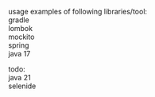 usage examples of following libraries/tool:  
gradle  
lombok  
mockito  
spring  
java 17  

todo:  
java 21  
selenide  
